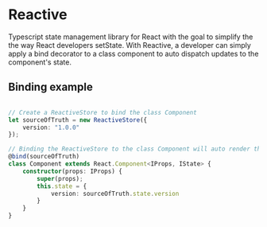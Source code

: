 # Reactive
Typescript state management library for React with the goal to simplify the the way React developers setState. With Reactive, a developer can simply apply a bind decorator to a class component to auto dispatch updates to the component's state.

## Binding example

```typescript

// Create a ReactiveStore to bind the class Component
let sourceOfTruth = new ReactiveStore({
    version: "1.0.0"
});

// Binding the ReactiveStore to the class Component will auto render the Component when the then the version changes.
@bind(sourceOfTruth)
class Component extends React.Component<IProps, IState> {
    constructor(props: IProps) {
        super(props);
        this.state = {
            version: sourceOfTruth.state.version
        }
    }
}

```
